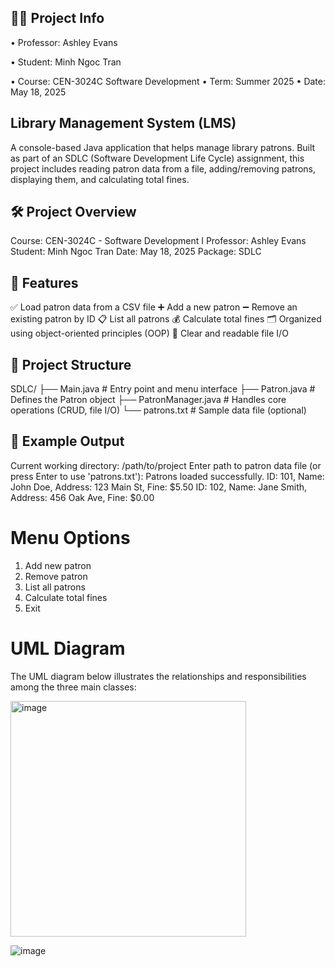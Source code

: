 ## 👨‍🏫 Project Info
•	Professor: Ashley Evans

•	Student: Minh Ngoc Tran

•	Course: CEN-3024C Software Development
•	Term: Summer 2025
•	Date: May 18, 2025

## Library Management System (LMS)
A console-based Java application that helps manage library patrons. Built as part of an SDLC (Software Development Life Cycle) assignment, this project includes reading patron data from a file, adding/removing patrons, displaying them, and calculating total fines.

## 🛠️ Project Overview
Course: CEN-3024C - Software Development I
Professor: Ashley Evans
Student: Minh Ngoc Tran
Date: May 18, 2025
Package: SDLC

## 📁 Features
✅ Load patron data from a CSV file
➕ Add a new patron
➖ Remove an existing patron by ID
📋 List all patrons
💰 Calculate total fines
🗂 Organized using object-oriented principles (OOP)
📄 Clear and readable file I/O

## 🧩 Project Structure
SDLC/
├── Main.java            # Entry point and menu interface
├── Patron.java          # Defines the Patron object
├── PatronManager.java   # Handles core operations (CRUD, file I/O)
└── patrons.txt          # Sample data file (optional)

## 🧪 Example Output
Current working directory: /path/to/project
Enter path to patron data file (or press Enter to use 'patrons.txt'): 
Patrons loaded successfully.
ID: 101, Name: John Doe, Address: 123 Main St, Fine: $5.50
ID: 102, Name: Jane Smith, Address: 456 Oak Ave, Fine: $0.00

# Menu Options 
1. Add new patron
2. Remove patron
3. List all patrons
4. Calculate total fines
5. Exit

# UML Diagram
The UML diagram below illustrates the relationships and responsibilities among the three main classes:

 <img width="377" alt="image" src="https://github.com/user-attachments/assets/b6482e35-0bf3-4181-9b6c-c62203354981" />



![image](https://github.com/user-attachments/assets/5c67d3d6-88ea-4024-ad54-fbc6c3f981dc)
